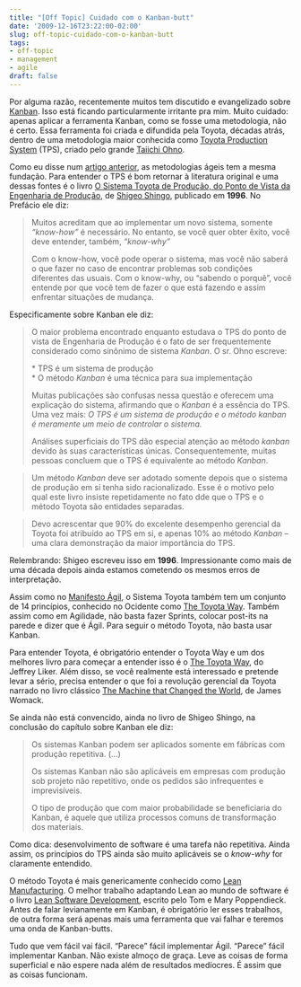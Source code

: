 ```yaml
---
title: "[Off Topic] Cuidado com o Kanban-butt"
date: '2009-12-16T23:22:00-02:00'
slug: off-topic-cuidado-com-o-kanban-butt
tags:
- off-topic
- management
- agile
draft: false
---
```


Por alguma razão, recentemente muitos tem discutido e evangelizado sobre [Kanban](http://en.wikipedia.org/wiki/Kanban). Isso está ficando particularmente irritante pra mim. Muito cuidado: apenas aplicar a ferramenta Kanban, como se fosse uma metodologia, não é certo. Essa ferramenta foi criada e difundida pela Toyota, décadas atrás, dentro de uma metodologia maior conhecida como [Toyota Production System](http://en.wikipedia.org/wiki/Toyota_Production_System) (TPS), criado pelo grande [Taiichi Ohno](http://en.wikipedia.org/wiki/Taiichi_Ohno).

Como eu disse num [artigo anterior](/2009/12/11/off-topic-voce-nao-entende-nada-de-scrum), as metodologias ágeis tem a mesma fundação. Para entender o TPS é bom retornar à literatura original e uma dessas fontes é o livro [O Sistema Toyota de Produção, do Ponto de Vista da Engenharia de Produção](http://bit.ly/7wMwsg), de [Shigeo Shingo](http://en.wikipedia.org/wiki/Shigeo_Shingo), publicado em **1996**. No Prefácio ele diz:

> Muitos acreditam que ao implementar um novo sistema, somente _“know-how”_ é necessário. No entanto, se você quer obter êxito, você deve entender, também, _“know-why”_  
>   
> Com o know-how, você pode operar o sistema, mas você não saberá o que fazer no caso de encontrar problemas sob condições diferentes das usuais. Com o know-why, ou “sabendo o porquê”, você entende por que você tem de fazer o que está fazendo e assim enfrentar situações de mudança.


Especificamente sobre Kanban ele diz:

> O maior problema encontrado enquanto estudava o TPS do ponto de vista de Engenharia de Produção é o fato de ser frequentemente considerado como sinônimo de sistema _Kanban_. O sr. Ohno escreve:  
>   
> \* TPS é um sistema de produção  
> \* O método _Kanban_ é uma técnica para sua implementação  
>   
> Muitas publicações são confusas nessa questão e oferecem uma explicação do sistema, afirmando que o _Kanban_ é a essência do TPS. Uma vez mais: _O TPS é um sistema de produção e o método kanban é meramente um meio de controlar o sistema._  
>   
> Análises superficiais do TPS dão especial atenção ao método _kanban_ devido às suas características únicas. Consequentemente, muitas pessoas concluem que o TPS é equivalente ao método _Kanban_.

> Um método _Kanban_ deve ser adotado somente depois que o sistema de produção em si tenha sido racionalizado. Esse é o motivo pelo qual este livro insiste repetidamente no fato dde que o TPS e o método Toyota são entidades separadas.

> Devo acrescentar que 90% do excelente desempenho gerencial da Toyota foi atribuído ao TPS em si, e apenas 10% ao método _Kanban_ – uma clara demonstração da maior importância do TPS.

Relembrando: Shigeo escreveu isso em **1996**. Impressionante como mais de uma década depois ainda estamos cometendo os mesmos erros de interpretação.

Assim como no [Manifesto Ágil](http://agilemanifesto.org), o Sistema Toyota também tem um conjunto de 14 princípios, conhecido no Ocidente como [The Toyota Way](http://en.wikipedia.org/wiki/The_Toyota_Way). Também assim como em Agilidade, não basta fazer Sprints, colocar post-its na parede e dizer que é Ágil. Para seguir o método Toyota, não basta usar Kanban.

Para entender Toyota, é obrigatório entender o Toyota Way e um dos melhores livro para começar a entender isso é o [The Toyota Way](http://bit.ly/6UQ7xg), do Jeffrey Liker. Além disso, se você realmente está interessado e pretende levar a sério, precisa entender o que foi a revolução gerencial da Toyota narrado no livro clássico [The Machine that Changed the World](http://bit.ly/8BbyLw), de James Womack.

Se ainda não está convencido, ainda no livro de Shigeo Shingo, na conclusão do capítulo sobre Kanban ele diz:

> Os sistemas Kanban podem ser aplicados somente em fábricas com produção repetitiva. (…)  
>   
> Os sistemas Kanban não são aplicáveis em empresas com produção sob projeto não repetitivo, onde os pedidos são infrequentes e imprevisíveis.  
>   
> O tipo de produção que com maior probabilidade se beneficiaria do Kanban, é aquele que utiliza processos comuns de transformação dos materiais.

Como dica: desenvolvimento de software é uma tarefa não repetitiva. Ainda assim, os princípios do TPS ainda são muito aplicáveis se o _know-why_ for claramente entendido.

O método Toyota é mais genericamente conhecido como [Lean Manufacturing](http://en.wikipedia.org/wiki/Lean_production). O melhor trabalho adaptando Lean ao mundo de software é o livro [Lean Software Development](http://en.wikipedia.org/wiki/Lean_software_development), escrito pelo Tom e Mary Poppendieck. Antes de falar levianamente em Kanban, é obrigatório ler esses trabalhos, de outra forma será apenas mais uma ferramenta que vai falhar e teremos uma onda de Kanban-butts.

Tudo que vem fácil vai fácil. “Parece” fácil implementar Ágil. “Parece” fácil implementar Kanban. Não existe almoço de graça. Leve as coisas de forma superficial e não espere nada além de resultados medíocres. É assim que as coisas funcionam.

